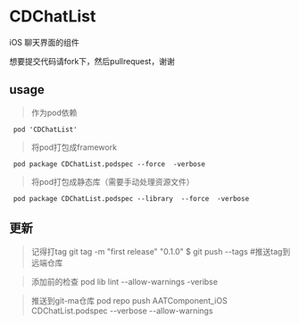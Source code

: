 # CDChatList
iOS 聊天界面的组件


想要提交代码请fork下，然后pullrequest，谢谢


## usage

>  作为pod依赖

```
 pod 'CDChatList'
```

>  将pod打包成framework

```
 pod package CDChatList.podspec --force  -verbose
```

>  将pod打包成静态库（需要手动处理资源文件）

```
 pod package CDChatList.podspec --library  --force  -verbose
```


## 更新

> 记得打tag
git tag -m "first release" "0.1.0"
$ git push --tags     #推送tag到远端仓库

> 添加前的检查
pod lib lint --allow-warnings -veribse

> 推送到git-ma仓库
pod repo push AATComponent_iOS CDChatList.podspec --verbose --allow-warnings
